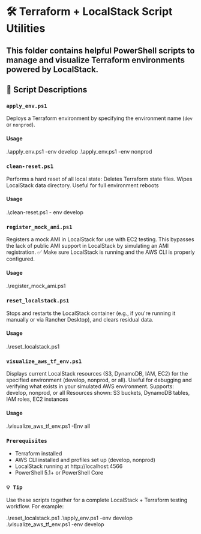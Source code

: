 # 🛠️ Terraform + LocalStack Script Utilities

This folder contains helpful PowerShell scripts to manage and visualize Terraform environments powered by LocalStack.
---

## 📁 Script Descriptions

### `apply_env.ps1`
Deploys a Terraform environment by specifying the environment name (`dev` or `nonprod`).
#### **Usage**
.\apply_env.ps1 -env develop
.\apply_env.ps1 -env nonprod

### `clean-reset.ps1`
Performs a hard reset of all local state:
Deletes Terraform state files. Wipes LocalStack data directory. Useful for full environment reboots
#### **Usage**
.\clean-reset.ps1 - env develop

### `register_mock_ami.ps1`
Registers a mock AMI in LocalStack for use with EC2 testing.
This bypasses the lack of public AMI support in LocalStack by simulating an AMI registration.
✅ Make sure LocalStack is running and the AWS CLI is properly configured.
#### **Usage**
.\register_mock_ami.ps1

### `reset_localstack.ps1`
Stops and restarts the LocalStack container (e.g., if you're running it manually or via Rancher Desktop), and clears residual data.
#### **Usage**
.\reset_localstack.ps1

### `visualize_aws_tf_env.ps1`
Displays current LocalStack resources (S3, DynamoDB, IAM, EC2) for the specified environment (develop, nonprod, or all).
Useful for debugging and verifying what exists in your simulated AWS environment. Supports: develop, nonprod, or all
Resources shown: S3 buckets, DynamoDB tables, IAM roles, EC2 instances
#### **Usage**
.\visualize_aws_tf_env.ps1 -Env all

### `Prerequisites`
* Terraform installed
* AWS CLI installed and profiles set up (develop, nonprod)
* LocalStack running at http://localhost:4566
* PowerShell 5.1+ or PowerShell Core

### `💡 Tip`
Use these scripts together for a complete LocalStack + Terraform testing workflow. For example:

.\reset_localstack.ps1
.\apply_env.ps1 -env develop
.\visualize_aws_tf_env.ps1 -env develop
